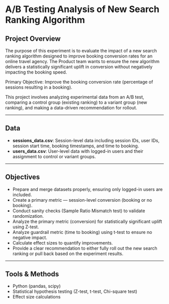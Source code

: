 # A/B Testing Analysis of New Search Ranking Algorithm

## Project Overview

The purpose of this experiment is to evaluate the impact of a new search ranking algorithm designed to improve booking conversion rates for an online travel agency. The Product team wants to ensure the new algorithm delivers a statistically significant uplift in conversion without negatively impacting the booking speed.

Primary Objective:
Improve the booking conversion rate (percentage of sessions resulting in a booking).

This project involves analyzing experimental data from an A/B test, comparing a control group (existing ranking) to a variant group (new ranking), and making a data-driven recommendation for rollout.

---

## Data

- **sessions_data.csv**: Session-level data including session IDs, user IDs, session start time, booking timestamps, and time to booking.
- **users_data.csv**: User-level data with logged-in users and their assignment to control or variant groups.

---

## Objectives

- Prepare and merge datasets properly, ensuring only logged-in users are included.
- Create a primary metric — session-level conversion (booking or no booking).
- Conduct sanity checks (Sample Ratio Mismatch test) to validate randomization.
- Analyze the primary metric (conversion) for statistically significant uplift using Z-test.
- Analyze guardrail metric (time to booking) using t-test to ensure no negative impact.
- Calculate effect sizes to quantify improvements.
- Provide a clear recommendation to either fully roll out the new search ranking or pull back based on the experiment results.

---

## Tools & Methods

- Python (pandas, scipy)
- Statistical hypothesis testing (Z-test, t-test, Chi-square test)
- Effect size calculations
